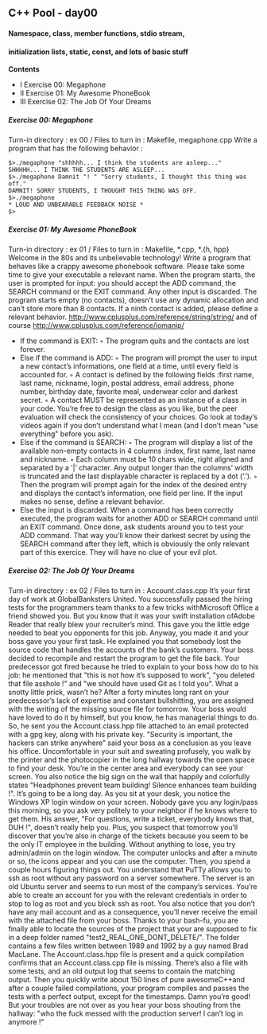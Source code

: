 ## C++ Pool - day00

#### Namespace, class, member functions, stdio stream,

#### initialization lists, static, const, and lots of basic stuff

**Contents**

- I Exercise 00: Megaphone
- II Exercise 01: My Awesome PhoneBook
- III Exercise 02: The Job Of Your Dreams

##### Exercise 00: Megaphone
Turn-in directory : ex 00 /
Files to turn in : Makefile, megaphone.cpp
Write a program that has the following behavior :
```
$>./megaphone "shhhhh... I think the students are asleep..."
SHHHHH... I THINK THE STUDENTS ARE ASLEEP...
$>./megaphone Damnit "! " "Sorry students, I thought this thing was off."
DAMNIT! SORRY STUDENTS, I THOUGHT THIS THING WAS OFF.
$>./megaphone
* LOUD AND UNBEARABLE FEEDBACK NOISE *
$>
```
##### Exercise 01: My Awesome PhoneBook
Turn-in directory : ex 01 /
Files to turn in : Makefile, *.cpp, *.{h, hpp}
Welcome in the 80s and its unbelievable technology! Write a program that behaves like a crappy awesome phonebook software. Please take some time to give your executable a relevant name. When the program starts, the user is prompted for input: you should accept the ADD command, the SEARCH command or the EXIT command. Any other input is discarded.
The program starts empty (no contacts), doesn’t use any dynamic allocation and can’t store more than 8 contacts. If a ninth contact is added, please define a relevant behavior.
http://www.cplusplus.com/reference/string/string/ and of course http://www.cplusplus.com/reference/iomanip/
- If the command is EXIT:
◦ The program quits and the contacts are lost forever.
- Else if the command is ADD:
◦ The program will prompt the user to input a new contact’s informations, one field at a time, until every field is accounted for.
◦ A contact is defined by the following fields :first name, last name, nickname, login, postal address, email address, phone number, birthday date, favorite meal, underwear color and darkest secret.
◦ A contact MUST be represented as an instance of a class in your code. You’re free to design the class as you like, but the peer evaluation will check the consistency of your choices. Go look at today’s videos again if you don’t understand what I mean (and I don’t mean "use everything" before you ask).
- Else if the command is SEARCH:
◦ The program will display a list of the available non-empty contacts in 4 columns :index, first name, last name and nickname.
◦ Each column must be 10 chars wide, right aligned and separated by a ’|’ character. Any output longer than the columns’ width is truncated and the last displayable character is replaced by a dot (’.’).
◦ Then the program will prompt again for the index of the desired entry and displays the contact’s information, one field per line. If the input makes no sense, define a relevant behavior.
- Else the input is discarded.
When a command has been correctly executed, the program waits for another ADD or SEARCH command until an EXIT command.
Once done, ask students around you to test your ADD command. That way you’ll know their darkest secret by using the SEARCH command after they left, which is obviously the only relevant part of this exercice. They will have no clue of your evil plot.

##### Exercise 02: The Job Of Your Dreams
Turn-in directory : ex 02 /
Files to turn in : Account.class.cpp
It’s your first day of work at GlobalBanksters United. You successfully passed the hiring tests for the programmers team thanks to a few tricks withMicrosoft Office a friend showed you. But you know that it was your swift installation ofAdobe Reader that really blew your recruiter’s mind. This gave you the little edge needed to beat you opponents for this job.
Anyway, you made it and your boss gave you your first task. He explained you that somebody lost the source code that handles the accounts of the bank’s customers. Your boss decided to recompile and restart the program to get the file back. Your predecessor got fired because he tried to explain to your boss how do to his job: he mentioned that "this is not how it’s supposed to work", "you deleted that file asshole !" and "we should have used Git as I told you". What a snotty little prick, wasn’t he?
After a forty minutes long rant on your predecessor’s lack of expertise and constant bullshitting, you are assigned with the writing of the missing source file for tomorrow. Your boss would have loved to do it by himself, but you know, he has managerial things to do. So, he sent you the Account.class.hpp file attached to an email protected with a gpg key, along with his private key. "Security is important, the hackers can strike anywhere" said your boss as a conclusion as you leave his office.
Uncomfortable in your suit and sweating profusely, you walk by the printer and the photocopier in the long hallway towards the open space to find your desk. You’re in the center area and everybody can see your screen. You also notice the big sign on the wall that happily and colorfully states "Headphones prevent team building! Silence enhances
team building !". It’s going to be a long day. As you sit at your desk, you notice the Windows XP login window on your screen. Nobody gave you any login/pass this morning, so you ask very politely to your neighbor if he knows where to get them. His answer, "For questions, write a ticket, everybody knows that, DUH !", doesn’t really help you. Plus, you suspect that tomorrow you’ll discover that you’re also in charge of the tickets because you seem to be the only IT employee in the building. Without anything to lose, you try admin/admin on the login window. The computer unlocks and after a minute or so, the icons appear and you can use the computer. Then, you spend a couple hours figuring things out. You understand that PuTTy allows you to ssh as root without any password on a server somewhere. The server is an old Ubuntu server and seems to run most of the company’s services. You’re able to create an account for you with the relevant credentials in order to stop to log as root and you block ssh as root. You also notice that you don’t have any mail account and as a consequence, you’ll never receive the email with the attached file from your boss. Thanks to your bash-fu, you are finally able to locate the sources of the project that your are supposed to fix in a deep folder named "test2_REAL_ONE_DONT_DELETE/". The folder contains a few files written between 1989 and 1992 by a guy named Brad MacLane. The Account.class.hpp file is present and a quick compilation confirms that an Account.class.cpp file is missing. There’s also a file with some tests, and an old output log that seems to contain the matching output. Then you quickly write about 150 lines of pure awesomeC++and after a couple failed compilations, your program compiles and passes the tests with a perfect output, except for the timestamps. Damn you’re good! But your troubles are not over as you hear your boss shouting from the hallway: "who the fuck messed with the production server! I can’t log in anymore !"